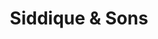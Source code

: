 ---
title: "Siddique & Sons"
url: /karachi/siddique-and-sons-w3vc-2mh-samnabad-st-federal-b-area-block-17-gulberg-town/
shop: tailor
---